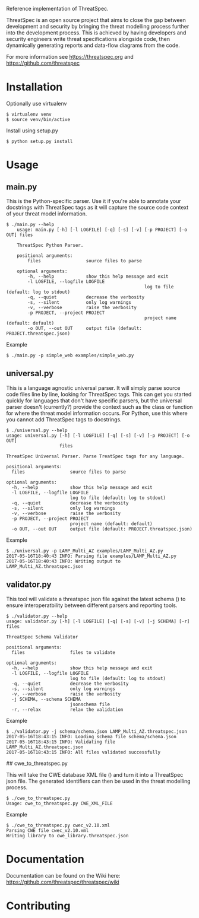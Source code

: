 Reference implementation of ThreatSpec.

ThreatSpec is an open source project that aims to close the gap between development and security by bringing the threat modelling process further into the development process. This is achieved by having developers and security engineers write threat specifications alongside code, then dynamically generating reports and data-flow diagrams from the code.

For more information see https://threatspec.org and https://github.com/threatspec

# Installation

Optionally use virtualenv

    $ virtualenv venv
    $ source venv/bin/active

Install using setup.py

    $ python setup.py install

# Usage

## main.py

This is the Python-specific parser. Use it if you're able to annotate your docstrings with ThreatSpec tags as it will capture the source code context of your threat model information.

    $ ./main.py --help
		usage: main.py [-h] [-l LOGFILE] [-q] [-s] [-v] [-p PROJECT] [-o OUT] files

		ThreatSpec Python Parser.

		positional arguments:
			files                 source files to parse

		optional arguments:
			-h, --help            show this help message and exit
			-l LOGFILE, --logfile LOGFILE
														log to file (default: log to stdout)
			-q, --quiet           decrease the verbosity
			-s, --silent          only log warnings
			-v, --verbose         raise the verbosity
			-p PROJECT, --project PROJECT
														project name (default: default)
			-o OUT, --out OUT     output file (default: PROJECT.threatspec.json)

Example

    $ ./main.py -p simple_web examples/simple_web.py

## universal.py

This is a language agnostic universal parser. It will simply parse source code files line by line, looking for ThreatSpec tags. This can get you started quickly for languages that don't have specific parsers, but the universal parser doesn't (currently?) provide the context such as the class or function for where the threat model information occurs. For Python, use this where you cannot add ThreatSpec tags to docstrings.

    $ ./universal.py --help
    usage: universal.py [-h] [-l LOGFILE] [-q] [-s] [-v] [-p PROJECT] [-o OUT]
                        files

    ThreatSpec Universal Parser. Parse TreatSpec tags for any language.

    positional arguments:
      files                 source files to parse

    optional arguments:
      -h, --help            show this help message and exit
      -l LOGFILE, --logfile LOGFILE
                            log to file (default: log to stdout)
      -q, --quiet           decrease the verbosity
      -s, --silent          only log warnings
      -v, --verbose         raise the verbosity
      -p PROJECT, --project PROJECT
                            project name (default: default)
      -o OUT, --out OUT     output file (default: PROJECT.threatspec.json)

Example

    $ ./universal.py -p LAMP_Multi_AZ examples/LAMP_Multi_AZ.py
    2017-05-16T18:40:43 INFO: Parsing file examples/LAMP_Multi_AZ.py
    2017-05-16T18:40:43 INFO: Writing output to LAMP_Multi_AZ.threatspec.json

## validator.py

This tool will validate a threatspec json file against the latest schema () to ensure interoperatbility between different parsers and reporting tools.

    $ ./validator.py --help
    usage: validator.py [-h] [-l LOGFILE] [-q] [-s] [-v] [-j SCHEMA] [-r] files

    ThreatSpec Schema Validator

    positional arguments:
      files                 files to validate

    optional arguments:
      -h, --help            show this help message and exit
      -l LOGFILE, --logfile LOGFILE
                            log to file (default: log to stdout)
      -q, --quiet           decrease the verbosity
      -s, --silent          only log warnings
      -v, --verbose         raise the verbosity
      -j SCHEMA, --schema SCHEMA
                            jsonschema file
      -r, --relax           relax the validation

Example

    $ ./validator.py -j schema/schema.json LAMP_Multi_AZ.threatspec.json
    2017-05-16T18:43:15 INFO: Loading schema file schema/schema.json
    2017-05-16T18:43:15 INFO: Validating file LAMP_Multi_AZ.threatspec.json
    2017-05-16T18:43:15 INFO: All files validated successfully

## cwe_to_threatspec.py

This will take the CWE database XML file () and turn it into a ThreatSpec json file. The generated identifiers can then be used in the threat modelling process.

    $ ./cwe_to_threatspec.py
    Usage: cwe_to_threatspec.py CWE_XML_FILE

Example

    $ ./cwe_to_threatspec.py cwec_v2.10.xml
    Parsing CWE file cwec_v2.10.xml
    Writing library to cwe_library.threatspec.json

# Documentation

Documentation can be found on the Wiki here: https://github.com/threatspec/threatspec/wiki

# Contributing
